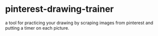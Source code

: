 # pinterest-drawing-trainer
a tool for practicing your drawing by scraping images from pinterest and putting a timer on each picture.
